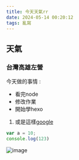```yaml
---
title: 今天天氣rr
date: 2024-05-14 00:20:12
tags: 亂寫
---
```

<!-- 如果要新增多筆tag -->
<!-- 
- 亂寫
- 前端
- 日記
......等
 -->

## 天氣
<!-- 標題要隔行 -->
### 台灣高雄左營
<!-- #:h1 ##:h2...以此類推 -->
今天做的事情  :
<!-- *是列表 -->
* 看完node
* 修改作業
* 開始學hexo

<!-- 連結方法 -->
1. 或是這樣[google](https://www.hexschool.com/)

```js
var a = 10;
console.log(123)
```

<!-- 新增本地圖片 -->
<!-- 在source新增images資料夾後，透過下面的路徑插入本地圖片 -->
![image](/images/screen.png)
